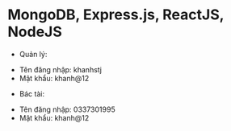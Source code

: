 # MongoDB, Express.js, ReactJS, NodeJS
* Quản lý:
 - Tên đăng nhập: khanhstj
 - Mật khẩu: khanh@12
* Bác tài:
 - Tên đăng nhập: 0337301995
 - Mật khẩu: khanh@12
